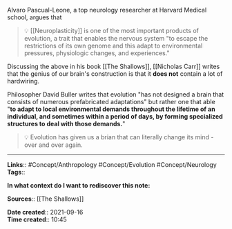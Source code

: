 Alvaro Pascual-Leone, a top neurology researcher at Harvard Medical school, argues that 

> 💡 [[Neuroplasticity]] is one of the most important products of evolution, a trait that enables the nervous system "to escape the restrictions of its own genome and this adapt to environmental pressures, physiologic changes, and experiences."

Discussing the above in his book [[The Shallows]], [[Nicholas Carr]] writes that the genius of our brain's construction is that it **does not** contain a lot of hardwiring. 

Philosopher David Buller writes that evolution 
"has not designed a brain that consists of numerous prefabricated adaptations" but rather one that able "**to adapt to local environmental demands throughout the lifetime of an individual, and sometimes within a period of days, by forming specialized structures to deal with those demands.**"

> 💡 Evolution has given us a brian that can literally change its mind - over and over again.



---
**Links**:: #Concept/Anthropology #Concept/Evolution #Concept/Neurology 
**Tags**:: 

**In what context do I want to rediscover this note:**

**Sources**:: [[The Shallows]]

**Date created**:: 2021-09-16  
**Time created**:: 10:45